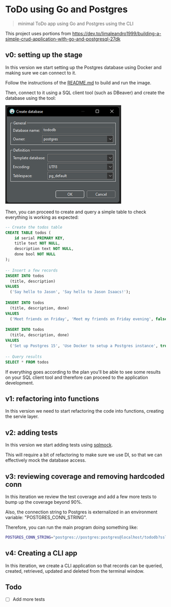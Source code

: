# ToDo using Go and Postgres
> minimal ToDo app using Go and Postgres using the CLI

This project uses portions from https://dev.to/limaleandro1999/building-a-simple-crud-application-with-go-and-postgresql-27dk

## v0: setting up the stage

In this version we start setting up the Postgres database using Docker and making sure we can connect to it.

Follow the instructions of the [README.md](./postgres15-specs/README.md) to build and run the image.

Then, connect to it using a SQL client tool (such as DBeaver) and create the database using the tool:

![Create the db](./images/dbeaver.png)

Then, you can proceed to create and query a simple table to check everything is working as expected:

```sql
-- Create the todos table
CREATE TABLE todos (
	id serial PRIMARY KEY,
	title text NOT NULL,
	description text NOT NULL,
	done bool NOT NULL
);

-- Insert a few records
INSERT INTO todos
  (title, description)
VALUES
  ('Say hello to Jason', 'Say hello to Jason Isaacs!');

INSERT INTO todos
  (title, description, done)
VALUES
  ('Meet friends on Friday', 'Meet my friends on Friday evening', false);

INSERT INTO todos
  (title, description, done)
VALUES
  ('Set up Postgres 15', 'Use Docker to setup a Postgres instance', true);

-- Query results
SELECT * FROM todos
```

If everything goes according to the plan you'll be able to see some results on your SQL client tool and therefore can proceed to the application development.

## v1: refactoring into functions

In this version we need to start refactoring the code into functions, creating the servie layer.

## v2: adding tests

In this version we start adding tests using [sqlmock](https://github.com/DATA-DOG/go-sqlmock).

This will require a bit of refactoring to make sure we use DI, so that we can effectively mock the database access.

## v3: reviewing coverage and removing hardcoded conn

In this iteration we review the test coverage and add a few more tests to bump up the coverage beyond 90%.

Also, the connection string to Postgres is externalized in an environment variable: "POSTGRES_CONN_STRING".

Therefore, you can run the main program doing something like:

```bash
POSTGRES_CONN_STRING="postgres://postgres:postgres@localhost/tododb?sslmode=disable" go run .
```

## v4: Creating a CLI app

In this iteration, we create a CLI application so that records can be queried, created, retrieved, updated and deleted from the terminal window.


## Todo

- [ ] Add more tests

